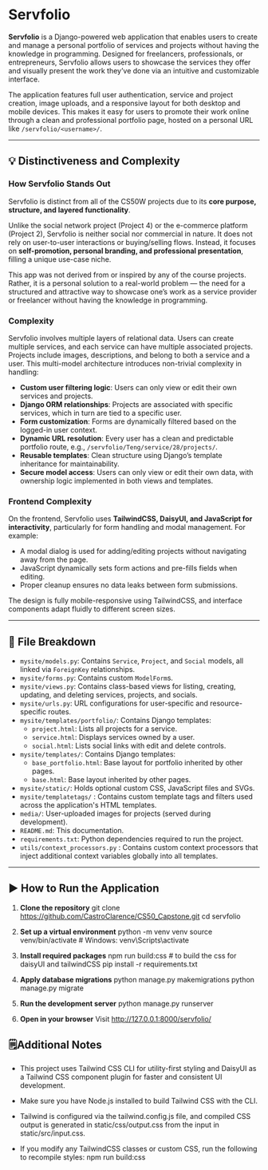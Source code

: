 # Servfolio

**Servfolio** is a Django-powered web application that enables users to create and manage a personal portfolio of services and projects without having the knowledge in programming. Designed for freelancers, professionals, or entrepreneurs, Servfolio allows users to showcase the services they offer and visually present the work they’ve done via an intuitive and customizable interface.

The application features full user authentication, service and project creation, image uploads, and a responsive layout for both desktop and mobile devices. This makes it easy for users to promote their work online through a clean and professional portfolio page, hosted on a personal URL like `/servfolio/<username>/`.

---

## 💡 Distinctiveness and Complexity

### How Servfolio Stands Out

Servfolio is distinct from all of the CS50W projects due to its **core purpose, structure, and layered functionality**.

Unlike the social network project (Project 4) or the e-commerce platform (Project 2), Servfolio is neither social nor commercial in nature. It does not rely on user-to-user interactions or buying/selling flows. Instead, it focuses on **self-promotion, personal branding, and professional presentation**, filling a unique use-case niche.

This app was not derived from or inspired by any of the course projects. Rather, it is a personal solution to a real-world problem — the need for a structured and attractive way to showcase one’s work as a service provider or freelancer without having the knowledge in programming.

### Complexity

Servfolio involves multiple layers of relational data. Users can create multiple services, and each service can have multiple associated projects. Projects include images, descriptions, and belong to both a service and a user. This multi-model architecture introduces non-trivial complexity in handling:

- **Custom user filtering logic**: Users can only view or edit their own services and projects.
- **Django ORM relationships**: Projects are associated with specific services, which in turn are tied to a specific user.
- **Form customization**: Forms are dynamically filtered based on the logged-in user context.
- **Dynamic URL resolution**: Every user has a clean and predictable portfolio route, e.g., `/servfolio/Teng/service/28/projects/`.
- **Reusable templates**: Clean structure using Django’s template inheritance for maintainability.
- **Secure model access**: Users can only view or edit their own data, with ownership logic implemented in both views and templates.

### Frontend Complexity

On the frontend, Servfolio uses **TailwindCSS, DaisyUI, and JavaScript for interactivity**, particularly for form handling and modal management. For example:

- A modal dialog is used for adding/editing projects without navigating away from the page.
- JavaScript dynamically sets form actions and pre-fills fields when editing.
- Proper cleanup ensures no data leaks between form submissions.

The design is fully mobile-responsive using TailwindCSS, and interface components adapt fluidly to different screen sizes.

---

## 📁 File Breakdown

- `mysite/models.py`: Contains `Service`, `Project`, and `Social` models, all linked via `ForeignKey` relationships.
- `mysite/forms.py`: Contains custom `ModelForm`s.
- `mysite/views.py`: Contains class-based views for listing, creating, updating, and deleting services, projects, and socials.
- `mysite/urls.py`: URL configurations for user-specific and resource-specific routes.
- `mysite/templates/portfolio/`: Contains Django templates:
    - `project.html`: Lists all projects for a service.
    - `service.html`: Displays services owned by a user.
    - `social.html`: Lists social links with edit and delete controls.
- `mysite/templates/`: Contains Django templates:
    - `base_portfolio.html`: Base layout for portfolio inherited by other pages.
    - `base.html`: Base layout inherited by other pages.
- `mysite/static/`: Holds optional custom CSS, JavaScript files and SVGs.
- `mysite/templatetags/` : Contains custom template tags and filters used across the application's HTML templates. 
- `media/`: User-uploaded images for projects (served during development).
- `README.md`: This documentation.
- `requirements.txt`: Python dependencies required to run the project.
- `utils/context_processors.py` : Contains custom context processors that inject additional context variables globally into all templates.

---

## ▶️ How to Run the Application

1. **Clone the repository**
   git clone https://github.com/CastroClarence/CS50_Capstone.git
   cd servfolio

2. **Set up a virtual environment**
    python -m venv venv
    source venv/bin/activate  # Windows: venv\Scripts\activate

3. **Install required packages**
    npm run build:css # to build the css for daisyUI and tailwindCSS
    pip install -r requirements.txt

4. **Apply database migrations**
    python manage.py makemigrations
    python manage.py migrate

5. **Run the development server**
    python manage.py runserver

6. **Open in your browser**
    Visit http://127.0.0.1:8000/servfolio/

## 🗒️Additional Notes
- This project uses Tailwind CSS CLI for utility-first styling and DaisyUI as a Tailwind CSS component plugin for faster and consistent UI development.

- Make sure you have Node.js installed to build Tailwind CSS with the CLI.

- Tailwind is configured via the tailwind.config.js file, and compiled CSS output is generated in static/css/output.css from the input in static/src/input.css.

- If you modify any TailwindCSS classes or custom CSS, run the following to recompile styles:
    npm run build:css

